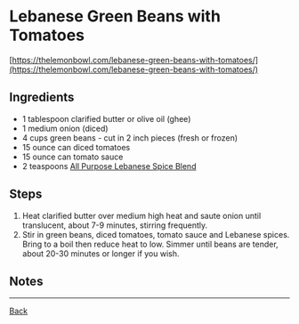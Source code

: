 # Lebanese Green Beans with Tomatoes
[https://thelemonbowl.com/lebanese-green-beans-with-tomatoes/](https://thelemonbowl.com/lebanese-green-beans-with-tomatoes/)

## Ingredients

- 1 tablespoon clarified butter or olive oil (ghee)
- 1 medium onion (diced)
- 4 cups green beans - cut in 2 inch pieces (fresh or frozen)
- 15 ounce can diced tomatoes
- 15 ounce can tomato sauce
- 2 teaspoons [All Purpose Lebanese Spice Blend](./lebanese-all-purpose-spice.md)

## Steps

1. Heat clarified butter over medium high heat and saute onion until translucent, about 7-9 minutes, stirring frequently.
2. Stir in green beans, diced tomatoes, tomato sauce and Lebanese spices. Bring to a boil then reduce heat to low. Simmer until beans are tender, about 20-30 minutes or longer if you wish.

## Notes


---
[Back](../readme.md)